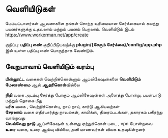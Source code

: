 # வெளியிடுகள்

மேம்பட்டாளர்கள் ஆவணகளை தங்கள் சொந்த உரிமையான சேர்க்கையால் கலந்து பயனர்களுக்கு உதவலாம் மற்றும் பயனம் பெறலாம்.
வெளியிடும் இடம் https://www.workerman.net/app/create

குறிப்பு: **பதிப்பு எண்** குறிப்பிடுபவற்க்கு **plugin/{சேரும் சேர்க்கை}/config/app.php** இல் உள்ள பதிப்பு எண் பொருந்தாக வேண்டும்.

## வேறுபாவாய் வெளியிடும் வரம்பு
**பின்னூட்ட** வகைகள் வெற்றிக்கொள்ளும் ஆப்லிகேஷன்களை **வெளியிடும் மேலாண்மை** ஆல் **ஆதரிகொள்**வில்லை

**நிதி** வகை அடம்பு சேர்த்து போகும் ஆப்லிகேஷன்கள் அனைத்து போன்று, பயன்பாடு மற்றும் தொகை மீது  
**பரிசு** வகை , வெற்றிக்கொள்பு, நாய் நாய், கார்டு ஆகியவற்கள்  
**சேரலாம்** வகை எதிர்பார்த்து நாவல்கள், காமிக்ஸ், திரைப்படங்கள், தகாரகம் பகிர்ந்து வாங்குவது  
**வெவ்வேறு நாடு** ஆப்ளிகேஷன் உள்ளது ஏற்றுக்கொள் படை , vpn போன்றவை  
**உரை** வகை, உரை ஆய்வு வில்லை, தனி மாணவர்கள் விலக உதவுகின்றனர்


